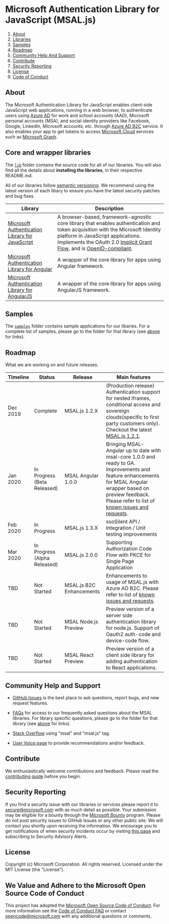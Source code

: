 
# Microsoft Authentication Library for JavaScript (MSAL.js)

1. [About](#about)
2. [Libraries](#core-and-wrapper-libraries)
3. [Samples](#samples)
4. [Roadmap](#roadmap)
5. [Community Help And Support](#community-help-and-support)
6. [Contribute](#contribute)
7. [Security Reporting](#security-reporting)
8. [License](#license)
9. [Code of Conduct](#we-value-and-adhere-to-the-microsoft-open-source-code-of-conduct)

## About

The Microsoft Authentication Library for JavaScript enables client-side JavaScript web applications, running in a web browser, to authenticate users using [Azure AD](https://docs.microsoft.com/en-us/azure/active-directory/develop/v2-overview) for work and school accounts (AAD), Microsoft personal accounts (MSA), and social identity providers like Facebook, Google, LinkedIn, Microsoft accounts, etc. through [Azure AD B2C](https://docs.microsoft.com/en-us/azure/active-directory-b2c/active-directory-b2c-overview#identity-providers) service. It also enables your app to get tokens to access [Microsoft Cloud](https://www.microsoft.com/enterprise) services such as [Microsoft Graph](https://graph.microsoft.io).

## Core and wrapper libraries

The [`lib`](https://github.com/AzureAD/microsoft-authentication-library-for-js/tree/dev/lib) folder contains the source code for all of our libraries. You will also find all the details about **installing the libraries**, in their respective README.md.

All of our libraries follow [semantic versioning](https://semver.org). We recommend using the latest version of each libary to ensure you have the latest security patches and bug fixes.

| Library | Description |
| ------- | ----------- |
| [Microsoft Authentication Library for JavaScript](lib/msal-core/README.md) | A browser-based, framework-agnostic core library that enables authentication and token acquisition with the Microsoft Identity platform in JavaScript applications. Implements the OAuth 2.0 [Implicit Grant Flow](https://docs.microsoft.com/en-us/azure/active-directory/develop/v2-oauth2-implicit-grant-flow), and is [OpenID-compliant](https://docs.microsoft.com/en-us/azure/active-directory/develop/v2-protocols-oidc). |
| [Microsoft Authentication Library for Angular](lib/msal-angular/README.md) | A wrapper of the core library for apps using Angular framework. |
| [Microsoft Authentication Library for AngularJS](lib/msal-angularjs/README.md) | A wrapper of the core library for apps using AngularJS framework. |

## Samples

The [`samples`](https://github.com/AzureAD/microsoft-authentication-library-for-js/tree/dev/samples) folder contains sample applications for our libaries. For a complete list of samples, please go to the folder for that library (see [above](#core-and-wrapper-libraries) for links).

## Roadmap
What we are working on and future releases.

Timeline | Status | Release | Main features
| ------- | ------- | ------- | ---------
Dec 2019 | Complete | MSAL.js 1.2.X| (Production release) Authentication support for nested iframes, conditional access and sovereign clouds(specific to first party customers only). Checkout the latest [MSAL.js 1.2.1](./lib/msal-core/docs/msal-js-1.2.x.md).
Jan 2020 | In Progress (Beta Released) | MSAL Angular 1.0.0| Bringing MSAL-Angular up to date with msal-core 1.0.0 and ready to GA. Improvements and feature enhancements for MSAL Angular wrapper based on preview feedback. Please refer to list of [known issues and requests](https://github.com/AzureAD/microsoft-authentication-library-for-js/issues?q=is%3Aopen+is%3Aissue+label%3Aangular). 
Feb 2020 | In Progress | MSAL.js 1.3.X| ssoSilent API / Integration / Unit testing improvements 
Mar 2020 | In Progress (Alpha Released) |  MSAL.js 2.0.0 | Supporting Authorization Code Flow with PKCE for Single Page Application
TBD | Not Started | MSAL.js B2C Enhancements |  Enhancements to usage of MSAL.js with Azure AD B2C. Please refer to list of [known issues and requests](https://github.com/AzureAD/microsoft-authentication-library-for-js/issues?q=is%3Aopen+is%3Aissue+label%3AB2C).
TBD | Not Started | MSAL Node.js Preview | Preview version of a server side authentication library for node.js.  Support of Oauth2 auth-code and device-code flow.
TBD | Not Started | MSAL React Preview | Preview version of a client side library for adding authentication to React applications.

## Community Help and Support

- [GitHub Issues](../../issues) is the best place to ask questions, report bugs, and new request features.

- [FAQs](./FAQ.md) for access to our frequently asked questions about the MSAL libraries. For library specific questions, please go to the folder for that library (see [above](#core-and-wrapper-libraries) for links).

- [Stack Overflow](http://stackoverflow.com/questions/tagged/msal) using "msal" and "msal.js" tag.

- [User Voice page](https://feedback.azure.com/forums/169401-azure-active-directory) to provide recommendations and/or feedback.

## Contribute

We enthusiastically welcome contributions and feedback. Please read the [contributing guide](contributing.md) before you begin.

## Security Reporting

If you find a security issue with our libraries or services please report it to [secure@microsoft.com](mailto:secure@microsoft.com) with as much detail as possible. Your submission may be eligible for a bounty through the [Microsoft Bounty](http://aka.ms/bugbounty) program. Please do not post security issues to GitHub Issues or any other public site. We will contact you shortly upon receiving the information. We encourage you to get notifications of when security incidents occur by visiting [this page](https://technet.microsoft.com/en-us/security/dd252948) and subscribing to Security Advisory Alerts.

## License

Copyright (c) Microsoft Corporation.  All rights reserved. Licensed under the MIT License (the "License").

## We Value and Adhere to the Microsoft Open Source Code of Conduct

This project has adopted the [Microsoft Open Source Code of Conduct](https://opensource.microsoft.com/codeofconduct/). For more information see the [Code of Conduct FAQ](https://opensource.microsoft.com/codeofconduct/faq/) or contact [opencode@microsoft.com](mailto:opencode@microsoft.com) with any additional questions or comments.
